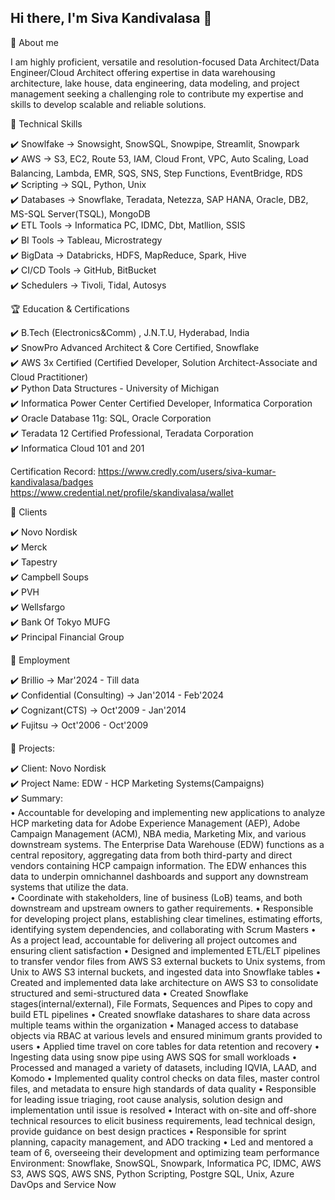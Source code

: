 ## Hi there, I'm Siva Kandivalasa 👋 

🚀 About me

I am highly proficient, versatile and resolution-focused Data Architect/Data Engineer/Cloud Architect offering expertise in data warehousing architecture, lake house, data engineering, data modeling, and project management seeking a challenging role to contribute my expertise and skills to develop scalable and reliable solutions.

📌 Technical Skills

  ✔️ Snowlfake       ->  Snowsight, SnowSQL, Snowpipe, Streamlit, Snowpark  
  ✔️ AWS             ->  S3, EC2, Route 53, IAM, Cloud Front, VPC, Auto Scaling, Load Balancing, Lambda, EMR, SQS, SNS, Step Functions, EventBridge, RDS  
  ✔️ Scripting       ->  SQL, Python, Unix  
  ✔️ Databases       ->  Snowflake, Teradata, Netezza, SAP HANA, Oracle, DB2, MS-SQL Server(TSQL), MongoDB  
  ✔️ ETL Tools       ->  Informatica PC, IDMC, Dbt, Matllion, SSIS  
  ✔️ BI Tools        ->  Tableau, Microstrategy  
  ✔️ BigData         ->  Databricks, HDFS, MapReduce, Spark, Hive  
  ✔️ CI/CD Tools     ->  GitHub, BitBucket  
  ✔️ Schedulers      ->  Tivoli, Tidal, Autosys  

🏆 Education & Certifications

  ✔️ B.Tech (Electronics&Comm) , J.N.T.U, Hyderabad, India  
  ✔️ SnowPro Advanced Architect & Core Certified, Snowflake  
  ✔️ AWS 3x Certified (Certified Developer, Solution Architect-Associate and Cloud Practitioner)  
  ✔️ Python Data Structures - University of Michigan  
  ✔️ Informatica Power Center Certified Developer, Informatica Corporation  
  ✔️ Oracle Database 11g: SQL, Oracle Corporation  
  ✔️ Teradata 12 Certified Professional, Teradata Corporation  
  ✔️ Informatica Cloud 101 and 201  

Certification Record:   https://www.credly.com/users/siva-kumar-kandivalasa/badges  
                        https://www.credential.net/profile/skandivalasa/wallet

📌 Clients

  ✔️ Novo Nordisk  
  ✔️ Merck  
  ✔️ Tapestry  
  ✔️ Campbell Soups  
  ✔️ PVH  
  ✔️ Wellsfargo  
  ✔️ Bank Of Tokyo MUFG  
  ✔️ Principal Financial Group  

📌 Employment

  ✔️ Brillio                        -> Mar'2024 - Till data  
  ✔️ Confidential (Consulting)      -> Jan'2014 - Feb'2024  
  ✔️ Cognizant(CTS)                 -> Oct'2009 - Jan'2014  
  ✔️ Fujitsu                        -> Oct'2006 - Oct'2009  

📌 Projects:

✔️ Client:        Novo Nordisk          
✔️ Project Name:  EDW - HCP Marketing Systems(Campaigns)  
✔️ Summary:  
          • Accountable for developing and implementing new applications to analyze HCP marketing data for Adobe Experience
          Management (AEP), Adobe Campaign Management (ACM), NBA media, Marketing Mix, and various downstream systems.
          The Enterprise Data Warehouse (EDW) functions as a central repository, aggregating data from both third-party
          and direct vendors containing HCP campaign information. The EDW enhances this data to underpin omnichannel
          dashboards and support any downstream systems that utilize the data.       
          • Coordinate with stakeholders, line of business (LoB) teams, and both downstream and upstream owners to gather
          requirements.
          • Responsible for developing project plans, establishing clear timelines, estimating efforts, identifying system dependencies,
          and collaborating with Scrum Masters
          • As a project lead, accountable for delivering all project outcomes and ensuring client satisfaction
          • Designed and implemented ETL/ELT pipelines to transfer vendor files from AWS S3 external buckets to Unix systems,
          from Unix to AWS S3 internal buckets, and ingested data into Snowflake tables
          • Created and implemented data lake architecture on AWS S3 to consolidate structured and semi-structured data
          • Created Snowflake stages(internal/external), File Formats, Sequences and Pipes to copy and build ETL pipelines
          • Created snowflake datashares to share data across multiple teams within the organization
          • Managed access to database objects via RBAC at various levels and ensured minimum grants provided to users
          • Applied time travel on core tables for data retention and recovery
          • Ingesting data using snow pipe using AWS SQS for small workloads
          • Processed and managed a variety of datasets, including IQVIA, LAAD, and Komodo
          • Implemented quality control checks on data files, master control files, and metadata to ensure high standards of data
          quality
          • Responsible for leading issue triaging, root cause analysis, solution design and implementation until issue is resolved
          • Interact with on-site and off-shore technical resources to elicit business requirements, lead technical design, provide
          guidance on best design practices
          • Responsible for sprint planning, capacity management, and ADO tracking
          • Led and mentored a team of 6, overseeing their development and optimizing team performance
          Environment: Snowflake, SnowSQL, Snowpark, Informatica PC, IDMC, AWS S3, AWS SQS, AWS SNS, Python Scripting,
          Postgre SQL, Unix, Azure DavOps and Service Now






<!--
**kshivaetl/kshivaetl** is a ✨ _special_ ✨ repository because its `README.md` (this file) appears on your GitHub profile.

Here are some ideas to get you started:

- 🔭 I’m currently working on ...
- 🌱 I’m currently learning ...
- 👯 I’m looking to collaborate on ...
- 🤔 I’m looking for help with ...
- 💬 Ask me about ...
- 📫 How to reach me: ...
- 😄 Pronouns: ...
- ⚡ Fun fact: ...
-->
